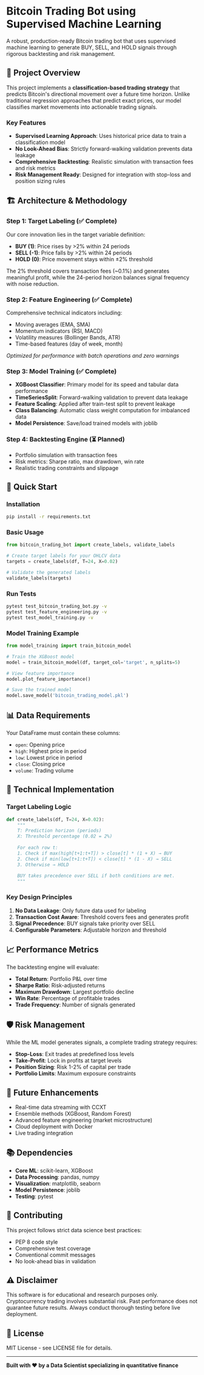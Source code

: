 # Bitcoin Trading Bot using Supervised Machine Learning

A robust, production-ready Bitcoin trading bot that uses supervised machine learning to generate BUY, SELL, and HOLD signals through rigorous backtesting and risk management.

## 🎯 Project Overview

This project implements a **classification-based trading strategy** that predicts Bitcoin's directional movement over a future time horizon. Unlike traditional regression approaches that predict exact prices, our model classifies market movements into actionable trading signals.

### Key Features
- **Supervised Learning Approach**: Uses historical price data to train a classification model
- **No Look-Ahead Bias**: Strictly forward-walking validation prevents data leakage
- **Comprehensive Backtesting**: Realistic simulation with transaction fees and risk metrics
- **Risk Management Ready**: Designed for integration with stop-loss and position sizing rules

## 🏗️ Architecture & Methodology

### Step 1: Target Labeling (✅ Complete)
Our core innovation lies in the target variable definition:

- **BUY (1)**: Price rises by >2% within 24 periods
- **SELL (-1)**: Price falls by >2% within 24 periods  
- **HOLD (0)**: Price movement stays within ±2% threshold

The 2% threshold covers transaction fees (~0.1%) and generates meaningful profit, while the 24-period horizon balances signal frequency with noise reduction.

### Step 2: Feature Engineering (✅ Complete)
Comprehensive technical indicators including:
- Moving averages (EMA, SMA)
- Momentum indicators (RSI, MACD)
- Volatility measures (Bollinger Bands, ATR)
- Time-based features (day of week, month)

*Optimized for performance with batch operations and zero warnings*

### Step 3: Model Training (✅ Complete)
- **XGBoost Classifier**: Primary model for its speed and tabular data performance
- **TimeSeriesSplit**: Forward-walking validation to prevent data leakage
- **Feature Scaling**: Applied after train-test split to prevent leakage
- **Class Balancing**: Automatic class weight computation for imbalanced data
- **Model Persistence**: Save/load trained models with joblib

### Step 4: Backtesting Engine (⏳ Planned)
- Portfolio simulation with transaction fees
- Risk metrics: Sharpe ratio, max drawdown, win rate
- Realistic trading constraints and slippage

## 🚀 Quick Start

### Installation
```bash
pip install -r requirements.txt
```

### Basic Usage
```python
from bitcoin_trading_bot import create_labels, validate_labels

# Create target labels for your OHLCV data
targets = create_labels(df, T=24, X=0.02)

# Validate the generated labels
validate_labels(targets)
```

### Run Tests
```bash
pytest test_bitcoin_trading_bot.py -v
pytest test_feature_engineering.py -v
pytest test_model_training.py -v
```

### Model Training Example
```python
from model_training import train_bitcoin_model

# Train the XGBoost model
model = train_bitcoin_model(df, target_col='target', n_splits=5)

# View feature importance
model.plot_feature_importance()

# Save the trained model
model.save_model('bitcoin_trading_model.pkl')
```

## 📊 Data Requirements

Your DataFrame must contain these columns:
- `open`: Opening price
- `high`: Highest price in period
- `low`: Lowest price in period  
- `close`: Closing price
- `volume`: Trading volume

## 🔬 Technical Implementation

### Target Labeling Logic
```python
def create_labels(df, T=24, X=0.02):
    """
    T: Prediction horizon (periods)
    X: Threshold percentage (0.02 = 2%)
    
    For each row t:
    1. Check if max(high[t+1:t+T]) > close[t] * (1 + X) → BUY
    2. Check if min(low[t+1:t+T]) < close[t] * (1 - X) → SELL  
    3. Otherwise → HOLD
    
    BUY takes precedence over SELL if both conditions are met.
    """
```

### Key Design Principles
1. **No Data Leakage**: Only future data used for labeling
2. **Transaction Cost Aware**: Threshold covers fees and generates profit
3. **Signal Precedence**: BUY signals take priority over SELL
4. **Configurable Parameters**: Adjustable horizon and threshold

## 📈 Performance Metrics

The backtesting engine will evaluate:
- **Total Return**: Portfolio P&L over time
- **Sharpe Ratio**: Risk-adjusted returns
- **Maximum Drawdown**: Largest portfolio decline
- **Win Rate**: Percentage of profitable trades
- **Trade Frequency**: Number of signals generated

## 🛡️ Risk Management

While the ML model generates signals, a complete trading strategy requires:

- **Stop-Loss**: Exit trades at predefined loss levels
- **Take-Profit**: Lock in profits at target levels
- **Position Sizing**: Risk 1-2% of capital per trade
- **Portfolio Limits**: Maximum exposure constraints

## 🔮 Future Enhancements

- Real-time data streaming with CCXT
- Ensemble methods (XGBoost, Random Forest)
- Advanced feature engineering (market microstructure)
- Cloud deployment with Docker
- Live trading integration

## 📚 Dependencies

- **Core ML**: scikit-learn, XGBoost
- **Data Processing**: pandas, numpy
- **Visualization**: matplotlib, seaborn
- **Model Persistence**: joblib
- **Testing**: pytest

## 🤝 Contributing

This project follows strict data science best practices:
- PEP 8 code style
- Comprehensive test coverage
- Conventional commit messages
- No look-ahead bias in validation

## ⚠️ Disclaimer

This software is for educational and research purposes only. Cryptocurrency trading involves substantial risk. Past performance does not guarantee future results. Always conduct thorough testing before live deployment.

## 📄 License

MIT License - see LICENSE file for details.

---

**Built with ❤️ by a Data Scientist specializing in quantitative finance**
